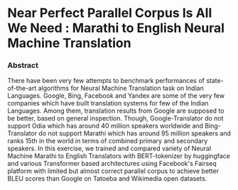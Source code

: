 # Near Perfect Parallel Corpus Is All We Need : Marathi to English Neural Machine Translation

### Abstract

There have been very few attempts to benchmark performances of state-of-the-art algorithms for Neural Machine Translation task on Indian Languages. Google, Bing, Facebook and Yandex are some of the very few companies which have built translation systems for few of the Indian Languages. Among them, translation results from Google are supposed to be better, based on general inspection. Though, Google-Translator do not support Odia which has around 40 million speakers worldwide and Bing-Translator do not support Marathi which has around 95 million speakers and ranks 15th in the world in terms of combined primary and secondary speakers. In this exercise, we trained and compared variety of Neural Machine Marathi to English Translators with BERT-tokenizer by huggingface and various Transformer based architectures using Facebook's Fairseq platform with limited but almost correct parallel corpus to achieve better BLEU scores than Google on Tatoeba and Wikimedia open datasets.

